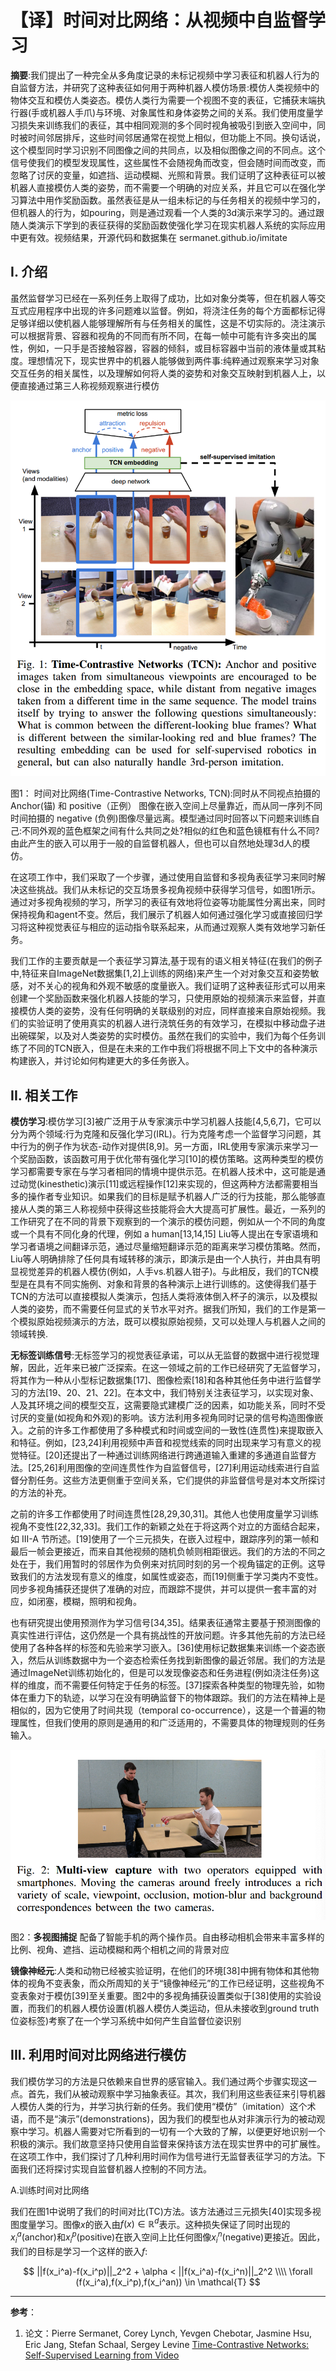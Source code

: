 # 【译】时间对比网络：从视频中自监督学习


**摘要**:我们提出了一种完全从多角度记录的未标记视频中学习表征和机器人行为的自监督方法，并研究了这种表征如何用于两种机器人模仿场景:模仿人类视频中的物体交互和模仿人类姿态。模仿人类行为需要一个视图不变的表征，它捕获末端执行器(手或机器人手爪)与环境、对象属性和身体姿势之间的关系。我们使用度量学习损失来训练我们的表征，其中相同观测的多个同时视角被吸引到嵌入空间中，同时被时间邻居排斥，这些时间邻居通常在视觉上相似，但功能上不同。换句话说，这个模型同时学习识别不同图像之间的共同点，以及相似图像之间的不同点。这个信号使我们的模型发现属性，这些属性不会随视角而改变，但会随时间而改变，而忽略了讨厌的变量，如遮挡、运动模糊、光照和背景。我们证明了这种表征可以被机器人直接模仿人类的姿势，而不需要一个明确的对应关系，并且它可以在强化学习算法中用作奖励函数。虽然表征是从一组未标记的与任务相关的视频中学习的，但机器人的行为，如pouring，则是通过观看一个人类的3d演示来学习的。通过跟随人类演示下学到的表征获得的奖励函数使强化学习在现实机器人系统的实际应用中更有效。视频结果，开源代码和数据集在 sermanet.github.io/imitate

## I. 介绍

虽然监督学习已经在一系列任务上取得了成功，比如对象分类等，但在机器人等交互式应用程序中出现的许多问题难以监督。例如，将浇注任务的每个方面都标记得足够详细以使机器人能够理解所有与任务相关的属性，这是不切实际的。浇注演示可以根据背景、容器和视角的不同而有所不同，在每一帧中可能有许多突出的属性，例如，一只手是否接触容器，容器的倾斜，或目标容器中当前的液体量或其粘度。理想情况下，现实世界中的机器人能够做到两件事:纯粹通过观察来学习对象交互任务的相关属性，以及理解如何将人类的姿势和对象交互映射到机器人上，以便直接通过第三人称视频观察进行模仿


![图1](/assets/images/计算机视觉/时间对比网络_从视频中自监督学习/fig1.png)

图1： 时间对比网络(Time-Contrastive Networks, TCN):同时从不同视点拍摄的 Anchor(锚) 和 positive（正例） 图像在嵌入空间上尽量靠近，而从同一序列不同时间拍摄的 negative (负例)图像尽量远离。模型通过同时回答以下问题来训练自己:不同外观的蓝色框架之间有什么共同之处?相似的红色和蓝色镜框有什么不同?由此产生的嵌入可以用于一般的自监督机器人，但也可以自然地处理3d人的模仿。

在这项工作中，我们采取了一个步骤，通过使用自监督和多视角表征学习来同时解决这些挑战。我们从未标记的交互场景多视角视频中获得学习信号，如图1所示。通过对多视角视频的学习，所学习的表征有效地将位姿等功能属性分离出来，同时保持视角和agent不变。然后，我们展示了机器人如何通过强化学习或直接回归学习将这种视觉表征与相应的运动指令联系起来，从而通过观察人类有效地学习新任务。

我们工作的主要贡献是一个表征学习算法,基于现有的语义相关特征(在我们的例子中,特征来自ImageNet数据集[1,2]上训练的网络)来产生一个对对象交互和姿势敏感，对不关心的视角和外观不敏感的度量嵌入。我们证明了这种表征形式可以用来创建一个奖励函数来强化机器人技能的学习，只使用原始的视频演示来监督，并直接模仿人类的姿势，没有任何明确的关联级别的对应，同样直接来自原始视频。我们的实验证明了使用真实的机器人进行浇筑任务的有效学习，在模拟中移动盘子进出碗碟架，以及对人类姿势的实时模仿。虽然在我们的实验中，我们为每个任务训练了不同的TCN嵌入，但是在未来的工作中我们将根据不同上下文中的各种演示构建嵌入，并讨论如何构建更大的多任务嵌入。

## II. 相关工作
**模仿学习**:模仿学习[3]被广泛用于从专家演示中学习机器人技能[4,5,6,7]，它可以分为两个领域:行为克隆和反强化学习(IRL)。行为克隆考虑一个监督学习问题，其中行为的例子作为状态-动作对提供[8,9]。另一方面，IRL使用专家演示来学习一个奖励函数，该函数可用于优化带有强化学习[10]的模仿策略。这两种类型的模仿学习都需要专家在与学习者相同的情境中提供示范。在机器人技术中，这可能是通过动觉(kinesthetic)演示[11]或远程操作[12]来实现的，但这两种方法都需要相当多的操作者专业知识。如果我们的目标是赋予机器人广泛的行为技能，那么能够直接从人类的第三人称视频中获得这些技能将会大大提高可扩展性。最近，一系列的工作研究了在不同的背景下观察到的一个演示的模仿问题，例如从一个不同的角度或一个具有不同化身的代理，例如 a  human[13,14,15] Liu等人提出在专家语境和学习者语境之间翻译示范，通过尽量缩短翻译示范的距离来学习模仿策略。然而，Liu等人明确排除了任何具有域转移的演示，即演示是由一个人执行，并由具有明显视觉差异的机器人模仿(例如，人手vs.机器人钳子)。与此相反，我们的TCN模型是在具有不同实施例、对象和背景的各种演示上进行训练的。这使得我们基于TCN的方法可以直接模拟人类演示，包括人类将液体倒入杯子的演示，以及模拟人类的姿势，而不需要任何显式的关节水平对齐。据我们所知，我们的工作是第一个模拟原始视频演示的方法，既可以模拟原始视频，又可以处理人与机器人之间的领域转换.

**无标签训练信号**:无标签学习的视觉表征承诺，可以从无监督的数据中进行视觉理解，因此，近年来已被广泛探索。在这一领域之前的工作已经研究了无监督学习，将其作为一种从小型标记数据集[17]、图像检索[18]和各种其他任务中进行监督学习的方法[19、20、21、22]。在本文中，我们特别关注表征学习，以实现对象、人及其环境之间的模型交互，这需要隐式建模广泛的因素，如功能关系，同时不受讨厌的变量(如视角和外观)的影响。该方法利用多视角同时记录的信号构造图像嵌入。之前的许多工作都使用了多种模式和时间或空间的一致性(连贯性)来提取嵌入和特征。例如，[23,24]利用视频中声音和视觉线索的同时出现来学习有意义的视觉特征。[20]还提出了一种通过训练网络进行跨通道输入重建的多通道自监督方法。[25,26]利用图像的空间连贯性作为自监督信号，[27]利用运动线索进行自监督分割任务。这些方法更侧重于空间关系，它们提供的非监督信号是对本文所探讨的方法的补充。

之前的许多工作都使用了时间连贯性[28,29,30,31]。其他人也使用度量学习训练视角不变性[22,32,33]。我们工作的新颖之处在于将这两个对立的方面结合起来，如 III-A 节所述。[19]使用了一个三元损失，在嵌入过程中，跟踪序列的第一帧和最后一帧会更接近，而来自其他视频的随机负帧则相距很远。我们的方法的不同之处在于，我们用暂时的邻居作为负例来对抗同时刻的另一个视角锚定的正例。这导致我们的方法发现有意义的维度，如属性或姿态，而[19]侧重于学习类内不变性。同步多视角捕获还提供了准确的对应，而跟踪不提供，并可以提供一套丰富的对应，如闭塞，模糊，照明和视角。

也有研究提出使用预测作为学习信号[34,35]。结果表征通常主要基于预测图像的真实性进行评估，这仍然是一个具有挑战性的开放问题。许多其他先前的方法已经使用了各种各样的标签和先验来学习嵌入。[36]使用标记数据集来训练一个姿态嵌入，然后从训练数据中为一个姿态检索任务找到新图像的最近邻居。我们的方法是通过ImageNet训练初始化的，但是可以发现像姿态和任务进程(例如浇注任务)这样的维度，而不需要任何特定于任务的标签。[37]探索各种类型的物理先验，如物体在重力下的轨迹，以学习在没有明确监督下的物体跟踪。我们的方法在精神上是相似的，因为它使用了时间共现（temporal co-occurrence），这是一个普遍的物理属性，但我们使用的原则是通用的和广泛适用的，不需要具体的物理规则的任务输入。


![图2](/assets/images/计算机视觉/时间对比网络_从视频中自监督学习/fig2.png)

图2：**多视图捕捉** 配备了智能手机的两个操作员。自由移动相机会带来丰富多样的比例、视角、遮挡、运动模糊和两个相机之间的背景对应


**镜像神经元**:人类和动物已经被实验证明，在他们的环境[38]中拥有物体和其他物体的视角不变表象，而众所周知的关于“镜像神经元”的工作已经证明，这些视角不变表象对于模仿[39]至关重要。图2中的多视角捕获设置类似于[38]使用的实验设置，而我们的机器人模仿设置(机器人模仿人类运动，但从未接收到ground truth位姿标签)考察了在一个学习系统中如何产生自监督位姿识别

## III. 利用时间对比网络进行模仿

我们模仿学习的方法是只依赖来自世界的感官输入。我们通过两个步骤实现这一点。首先，我们从被动观察中学习抽象表征。其次，我们利用这些表征来引导机器人模仿人类的行为，并学习执行新的任务。我们使用“模仿”（imitation）这个术语，而不是“演示”(demonstrations)，因为我们的模型也从对非演示行为的被动观察中学习。机器人需要对它所看到的一切有一个大致的了解，以便更好地识别一个积极的演示。我们故意坚持只使用自监督来保持该方法在现实世界中的可扩展性。在这项工作中，我们探讨了几种利用时间作为信号进行无监督表征学习的方法。下面我们还将探讨实现自监督机器人控制的不同方法。

A.训练时间对比网络

我们在图1中说明了我们的时间对比(TC)方法。该方法通过三元损失[40]实现多视图度量学习。图像$x$的嵌入由$f(x)\in \mathbb{R}^d$表示。这种损失保证了同时出现的$x_i^a$(anchor)和$x_i^p$(positive)在嵌入空间上比任何图像$x_i^n$(negative)更接近。因此，我们的目标是学习一个这样的嵌入$f$:

$$
||f(x_i^a)-f(x_i^p)||_2^2 + \alpha < ||f(x_i^a)-f(x_i^n)||_2^2 \\\\
\forall (f(x_i^a),f(x_i^p),f(x_i^an)) \in \mathcal{T}
$$



---
**参考**：
1. 论文：Pierre Sermanet, Corey Lynch, Yevgen Chebotar, Jasmine Hsu, Eric Jang, Stefan Schaal, Sergey Levine [Time-Contrastive Networks: Self-Supervised Learning from Video](https://arxiv.org/abs/1704.06888)
